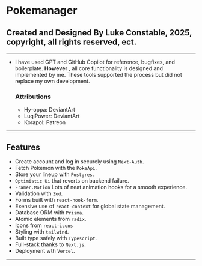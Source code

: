 # Pokemanager

## Created and Designed By Luke Constable, 2025, copyright, all rights reserved, ect.

---

- I have used GPT and GitHub Copilot for reference, bugfixes, and
  boilerplate. **However** , all core functionality is designed and implemented by
  me. These tools supported the process but did not replace my own
  development.

  ### Attributions

  - Hy-oppa: DeviantArt
  - LuqiPower: DeviantArt
  - Korapol: Patreon

---

## Features

- Create account and log in securely using `Next-Auth`.
- Fetch Pokemon with the `PokeApi`.
- Store your lineup with `Postgres`.
- `Optimistic Ui` that reverts on backend failure.
- `Framer.Motion` Lots of neat animation hooks for a smooth experience.
- Validation with `Zod`.
- Forms built with `react-hook-form`.
- Exensive use of `react-context` for global state management.
- Database ORM with `Prisma`.
- Atomic elements from `radix`.
- Icons from `react-icons`
- Styling with `tailwind`.
- Built type safely with `Typescript`.
- Full-stack thanks to `Next.js`.
- Deployment wth `Vercel`.

---
